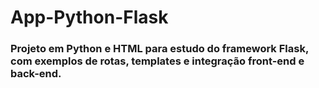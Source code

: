 # App-Python-Flask
<h3>Projeto em Python e HTML para estudo do framework Flask, com exemplos de rotas, templates e integração front-end e back-end.</h3>

